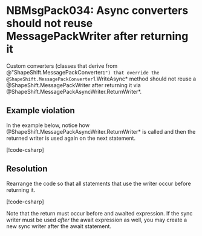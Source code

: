 # NBMsgPack034: Async converters should not reuse MessagePackWriter after returning it

Custom converters (classes that derive from @"ShapeShift.MessagePackConverter`1") that override the @ShapeShift.MessagePackConverter`1.WriteAsync* method should not reuse a @ShapeShift.MessagePackWriter after returning it via @ShapeShift.MessagePackAsyncWriter.ReturnWriter*.

## Example violation

In the example below, notice how @ShapeShift.MessagePackAsyncWriter.ReturnWriter\* is called and then the returned writer is used again on the next statement.

[!code-csharp[](../../samples/AnalyzerDocs/NBMsgPack034.cs#Defective)]

## Resolution

Rearrange the code so that all statements that use the writer occur before returning it.

[!code-csharp[](../../samples/AnalyzerDocs/NBMsgPack034.cs#Fix)]

Note that the return must occur before and awaited expression.
If the sync writer must be used _after_ the await expression as well, you may create a new sync writer after the await statement.
